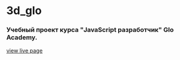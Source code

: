 # 3d_glo

### Учебный проект курса "JavaScript разработчик" Glo Academy.

[view live page](https://kombat-fml.github.io/3d_glo/)
